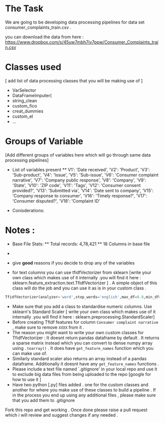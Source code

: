 # The Task 

We are going to be developing data processing pipelines for data set consumer_complaints_train.csv . 

you can download the data from here : https://www.dropbox.com/s/45uw7mbh7iv7ppw/Consumer_Complaints_train.csv

# Classes used 
[ add list of data processing classes that you will be making use of ]

* VarSelector 
*  DataFrameImputer(
*  string_clean
*  custom_fico
*  creat_dummies
*  custom_el
* ...

# Groups of Variable 
[Add different groups of variables here which will go through same data processing pipelines]

* List of variables present
** V1': 'Date received',
 'V2': 'Product',
 'V3': 'Sub-product',
 'V4': 'Issue',
 'V5': 'Sub-issue',
 'V6': 'Consumer complaint narrative',
 'V7': 'Company public response',
 'V8': 'Company',
 'V9': 'State',
 'V10': 'ZIP code',
 'V11': 'Tags',
 'V12': 'Consumer consent provided?',
 'V13': 'Submitted via',
 'V14': 'Date sent to company',
 'V15': 'Company response to consumer',
 'V16': 'Timely response?',
 'V17': 'Consumer disputed?',
 'V18': 'Complaint ID'
 
 * Conisderations:

# Notes :

* Base File Stats:
** Total records: 4,78,421
** 18 Columns in base file
* 

* give **good** reasons if you decide to drop any of the variables 
* for text columns you can use tfidfVectorizer from sklearn [write your own class which makes use of it internally .you will find it here : sklearn.feature_extraction.text.TfidfVectorizer ] . A simple object of this class will do the job and you can use it as is in your custom class .

```python
TfidfVectorizer(analyzer='word',stop_words='english',max_df=0.8,min_df=0.01,max_features=200)
```
* Make sure that you add a class to standardise numeric columns. Use sklearn's Standard Scaler [ write your own class which makes use of it internally .you will find it here : sklearn.preprocessing.StandardScaler] 
* Before creating TfIdf features for column `Consumer complaint narrative` , make sure to remove `XXXX` from it . 
* The reason you might want to write your own custom classes for TfidfVectorizer : It doesnt return pandas dataframe by default . It returns a sparse matrix instead which you can convert to dense numpy array using `.toarray()` . It does have `get_feature_names` function which you can make use of.
* Similarly standard scaler also returns an array instead of a pandas dataframe. Additionally it doesnt have any `get_feature_names` functions . 
* Please include a text file named `.gitignore' in your local repo and use it to exclude big data files from being uploaded to the repo [google for how to use it ]
* Have two python [.py] files added . one for the custom classes and another for where you make use of these classes to build a pipeline . If in the process you end up using any additional files , please make sure that you add them to .gitignore 

Fork this repo and get working . Once done please raise a pull request which i will review and suggest changes if any needed . 

